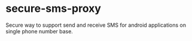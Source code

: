 # secure-sms-proxy
Secure way to support send and receive SMS for android applications on single phone number base.
